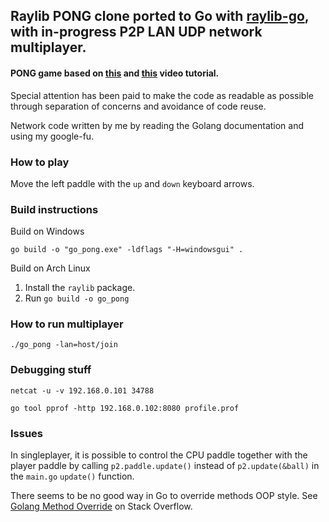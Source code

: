 ## Raylib PONG clone ported to Go with [raylib-go](https://github.com/gen2brain/raylib-go), with in-progress P2P LAN UDP network multiplayer.

#### PONG game based on [this](https://www.youtube.com/watch?v=VLJlTaFvHo4) and [this](https://www.youtube.com/watch?v=LvpS3ILwQNA) video tutorial.

Special attention has been paid to make the code as readable as possible through separation of concerns and avoidance of code reuse.

Network code written by me by reading the Golang documentation and using my google-fu.

### How to play

Move the left paddle with the `up` and `down` keyboard arrows.

### Build instructions

Build on Windows

`go build -o "go_pong.exe" -ldflags "-H=windowsgui" .`

Build on Arch Linux

1. Install the `raylib` package.
2. Run `go build -o go_pong`

### How to run multiplayer 

`./go_pong -lan=host/join`

### Debugging stuff

`netcat -u -v 192.168.0.101 34788`

`go tool pprof -http 192.168.0.102:8080 profile.prof`

### Issues

In singleplayer, it is possible to control the CPU paddle together with the player paddle by calling `p2.paddle.update()` instead of `p2.update(&ball)` in the `main.go` `update()` function.

There seems to be no good way in Go to override methods OOP style. See [Golang Method Override](https://stackoverflow.com/questions/38123911/golang-method-override) on Stack Overflow.